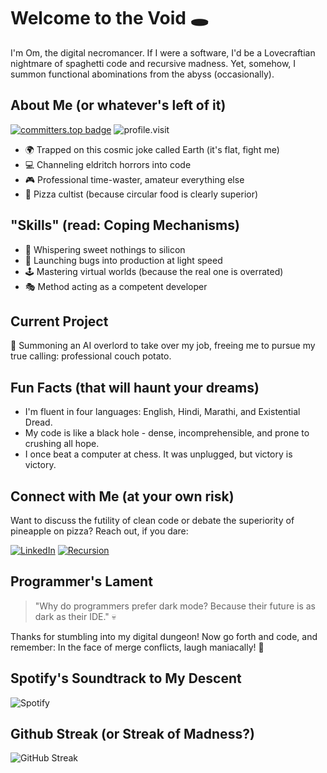 # Welcome to the Void 🕳️

I'm Om, the digital necromancer. If I were a software, I'd be a Lovecraftian nightmare of spaghetti code and recursive madness. Yet, somehow, I summon functional abominations from the abyss (occasionally).

## About Me (or whatever's left of it)
[![committers.top badge](https://user-badge.committers.top/india/omsandippatil.svg)](https://user-badge.committers.top/india/omsandippatil)
![profile.visit](https://komarev.com/ghpvc/?username=omsandippatil&style=flat-square)

- 🌍 Trapped on this cosmic joke called Earth (it's flat, fight me)
- 💻 Channeling eldritch horrors into code
- 🎮 Professional time-waster, amateur everything else
- 🍕 Pizza cultist (because circular food is clearly superior)

## "Skills" (read: Coping Mechanisms)
- 💬 Whispering sweet nothings to silicon
- 🚀 Launching bugs into production at light speed
- 🕹️ Mastering virtual worlds (because the real one is overrated)
- 🎭 Method acting as a competent developer

## Current Project
🤖 Summoning an AI overlord to take over my job, freeing me to pursue my true calling: professional couch potato.

## Fun Facts (that will haunt your dreams)
- I'm fluent in four languages: English, Hindi, Marathi, and Existential Dread.
- My code is like a black hole - dense, incomprehensible, and prone to crushing all hope.
- I once beat a computer at chess. It was unplugged, but victory is victory.

## Connect with Me (at your own risk)
Want to discuss the futility of clean code or debate the superiority of pineapple on pizza? Reach out, if you dare:

[![LinkedIn](https://img.shields.io/badge/-LinkedIn-blue?style=flat&logo=linkedin)](https://www.linkedin.com/in/omsandeeppatil)
[![Recursion](https://img.shields.io/badge/-Website-brightgreen?style=flat&logo=firefox)](https://github.com/omsandippatil)

## Programmer's Lament
> "Why do programmers prefer dark mode? Because their future is as dark as their IDE." 💀

Thanks for stumbling into my digital dungeon! Now go forth and code, and remember: In the face of merge conflicts, laugh maniacally! 🦇

## Spotify's Soundtrack to My Descent
![Spotify](https://spotify-recently-played-readme.vercel.app/api?user=31uw53f5454epgmtenldpssnng4a&width=1000)

## Github Streak (or Streak of Madness?)
![GitHub Streak](https://streak-stats.demolab.com?user=omsandippatil&theme=merko&hide_border=true&card_width=950)
